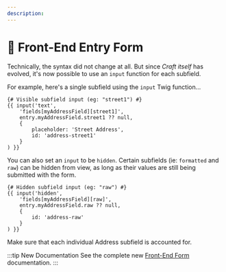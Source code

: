 ```yaml
---
description:
---
```


# 🔧 Front-End Entry Form

<update-message/>

Technically, the syntax did not change at all. But since _Craft itself_ has evolved, it's now possible to use an `input` function for each subfield.

For example, here's a single subfield using the `input` Twig function...

```twig
{# Visible subfield input (eg: "street1") #}
{{ input('text',
    'fields[myAddressField][street1]',
    entry.myAddressField.street1 ?? null,
    {
        placeholder: 'Street Address',
        id: 'address-street1'
    }
) }}
```

You can also set an `input` to be `hidden`. Certain subfields (ie: `formatted` and `raw`) can be hidden from view, as long as their values are still being submitted with the form.

```twig
{# Hidden subfield input (eg: "raw") #}
{{ input('hidden',
    'fields[myAddressField][raw]',
    entry.myAddressField.raw ?? null,
    {
        id: 'address-raw'
    }
) }}
```

Make sure that each individual Address subfield is accounted for.

:::tip New Documentation
See the complete new [Front-End Form](/address-field/front-end-form/) documentation.
:::
